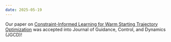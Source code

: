 ```yaml
---
date: 2025-05-19
---
```


Our paper on [Constraint-Informed Learning for Warm Starting Trajectory Optimization](https://arxiv.org/abs/2312.14336) was accepted into Journal of Guidance, Control, and Dynamics (JGCD)!